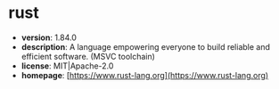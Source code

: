# rust

- **version**: 1.84.0
- **description**: A language empowering everyone to build reliable and efficient software. (MSVC toolchain)
- **license**: MIT|Apache-2.0
- **homepage**: [https://www.rust-lang.org](https://www.rust-lang.org)

